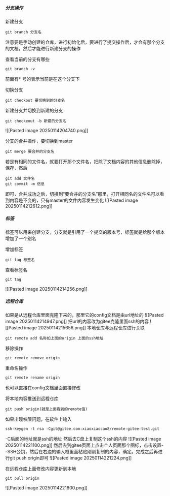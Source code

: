 ##### 分支操作
新建分支
```
git branch 分支名
```
注意要是手动创建的仓库，进行初始化后，要进行了提交操作后，才会有那个分支的文档，然后才能进行新建分支的操作

查看当前的分支有哪些
```
git branch -v
```
前面有* 号的表示当前是在这个分支下

切换分支
```
git checkout 要切换到的分支名
```

新建分支并切换到新建的分支
```
git checkeout -b 新建的分支名
```

![[Pasted image 20250114204740.png]]

分支的合并操作，要切换到master
```
git merge 要合并的分支名
```
若是有相同的文件名，就要打开那个文件名，把除了文档内容的其他信息删除掉，保存，然后
```
git add 文件名
git commit -m 信息
```
即可，合并成功之后，切换到“要合并的分支名”那里，打开相同名的文件名可以看到内容是不变的，只有master的文件内容发生变化
![[Pasted image 20250114212612.png]]

##### 标签
标签可以用来创建分支，分支就是引用了一个提交的版本号，标签就是给那个版本增加了一个别名

增加标签
```
git tag 标签名
```
查看标签名
```
git tag
```
![[Pasted image 20250114214256.png]]

##### 远程仓库
如果是从远程仓库里面克隆下来的，那里它的config文档是由url地址的
![[Pasted image 20250114214947.png]]
把url的内容改为gitee克隆里面ssh的内容
![[Pasted image 20250114215656.png]]
本地仓库与远程仓库进行关联
```
git remote add 名称如上面的origin 上面的ssh地址
```
移除操作
```
git remote remove origin
```
重命名操作
```
git remote rename origin
```
也可以直接在config文档里面直接修改

将本地内容推送到远程仓库
```
git push origin(就是上面看到的remote值)
```

如果出现权限问题，在软件上输入
```
ssh-keygen -t rsa -Cgit@gitee.com:xiaoxiaocao8/remote-gitee-test.git
```
-C后面的地址就是ssh的地址
然后去C盘上复制这个ssh的内容
![[Pasted image 20250114221100.png]]
然后去到gitee页面上点击个人页面那个图标，点击设置--SSH公钥，然后在右边的输入框里面粘贴刚刚复制的内容，确定。完成之后再进行git push origin即可
![[Pasted image 20250114221224.png]]

在远程仓库上面修改内容更新到本地
```
git pull origin
```
![[Pasted image 20250114221800.png]]